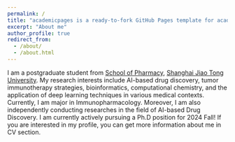 ```yaml
---
permalink: /
title: "academicpages is a ready-to-fork GitHub Pages template for academic personal websites"
excerpt: "About me"
author_profile: true
redirect_from: 
  - /about/
  - /about.html
---
```

I am a postgraduate student from [School of Pharmacy](https://pharm.sjtu.edu.cn/old/), [Shanghai Jiao Tong University](https://www.sjtu.edu.cn). My research interests include AI-based drug discovery, tumor immunotherapy strategies, bioinformatics, computational chemistry, and the application of deep learning techniques in various medical contexts. Currently, I am major in Immunopharmacology. Moreover, I am also independently conducting researches in the field of AI-based Drug Discovery. I am currently actively pursuing a Ph.D position for 2024 Fall! If you are interested in my profile, you can get more information about me in CV section.






 

 
